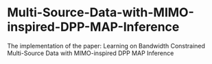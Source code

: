 # Multi-Source-Data-with-MIMO-inspired-DPP-MAP-Inference
The implementation of the paper: Learning on Bandwidth Constrained Multi-Source Data with MIMO-inspired DPP MAP Inference
